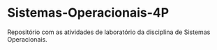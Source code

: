 # Sistemas-Operacionais-4P
Repositório com as atividades de laboratório da disciplina de Sistemas Operacionais.

